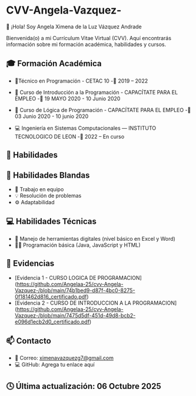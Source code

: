 # CVV-Angela-Vazquez-

👋 ¡Hola! Soy Angela Ximena de la Luz Vázquez Andrade

  Bienvenida(o) a mi Currículum Vitae Virtual (CVV).
  Aquí encontrarás información sobre mi formación académica, habilidades y cursos.

  ## 🎓 Formación Académica 
  - 🎯Técnico en Programación - CETAC 10
     -📅 2019 – 2022 
    
  -  📘 Curso de Introducción a la Programación - CAPACÍTATE PARA EL EMPLEO
      -📅 19 MAYO 2020 - 10 Junio 2020
      
  - 🧩 Curso de Lógica de Programación - CAPACÍTATE PARA EL EMPLEO
      -📅 03 Junio 2020 - 10 junio 2020

  - 💻 Ingeniería en Sistemas Computacionales — INSTITUTO TECNOLOGICO DE LEON
     -📅 2022 – En curso

  ## 🧠 Habilidades
  ## 💬 Habilidades Blandas  
  - 🤝 Trabajo en equipo
  - 💡 Resolución de problemas
  - ⚙️ Adaptabilidad

  ## 💻 Habilidades Técnicas  
  - 🧰 Manejo de herramientas digitales (nivel básico en Excel y Word)
  - 👩‍💻 Programación básica (Java, JavaScript y HTML)

    


## 📁 Evidencias
- [Evidencia 1 - CURSO LOGICA DE PROGRAMACION] (https://github.com/Angelaa-25/cvv-Angela-Vazquez-/blob/main/74b1bed9-d87f-4bc0-8275-0f181462d816_certificado.pdf)
- [Evidencia 2 - CURSO DE INTRODUCCION A LA PROGRAMACION] (https://github.com/Angelaa-25/cvv-Angela-Vazquez-/blob/main/7475d5df-451d-49d8-bcb2-e096d1ecb2d0_certificado.pdf)

## 📫 Contacto
  - 📧 Correo: ximenavazquezg7@gmail.com
  - 💻 GitHub: Agrega tu enlace aquí

## 🕓 Última actualización: 06 Octubre 2025
    
    



